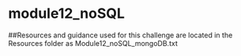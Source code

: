 # module12_noSQL

##Resources and guidance used for this challenge are located in the Resources folder as Module12_noSQL_mongoDB.txt
